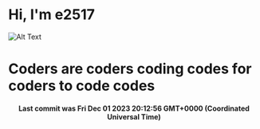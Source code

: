 # Hi, I'm e2517

![Alt Text](https://github.com/E2517/e2517/blob/master/images/background.gif)

# Coders are coders coding codes for coders to code codes

<h4 align="center">Last commit was Fri Dec 01 2023 20:12:56 GMT+0000 (Coordinated Universal Time)</h4>
